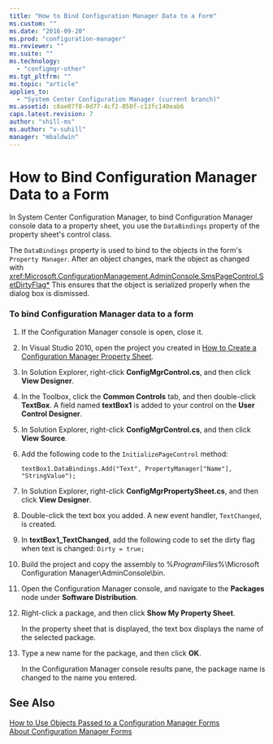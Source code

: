 ```yaml
---
title: "How to Bind Configuration Manager Data to a Form"
ms.custom: ""
ms.date: "2016-09-20"
ms.prod: "configuration-manager"
ms.reviewer: ""
ms.suite: ""
ms.technology: 
  - "configmgr-other"
ms.tgt_pltfrm: ""
ms.topic: "article"
applies_to: 
  - "System Center Configuration Manager (current branch)"
ms.assetid: c8ae07f8-0d77-4cf2-850f-c13fc140eab6
caps.latest.revision: 7
author: "shill-ms"
ms.author: "v-suhill"
manager: "mbaldwin"
---
```

# How to Bind Configuration Manager Data to a Form
In System Center Configuration Manager, to bind Configuration Manager console data to a property sheet, you use the `DataBindings` property of the property sheet's control class.  
  
 The `DataBindings` property is used to bind to the objects in the form's `Property Manager`. After an object changes, mark the object as changed with <xref:Microsoft.ConfigurationManagement.AdminConsole.SmsPageControl.SetDirtyFlag*> This ensures that the object is serialized properly when the dialog box is dismissed.  
  
### To bind Configuration Manager data to a form  
  
1.  If the Configuration Manager console is open, close it.  
  
2.  In Visual Studio 2010, open the project you created in [How to Create a Configuration Manager Property Sheet](../../../../develop/core/servers/console/how-to-create-a-configuration-manager-property-sheet.md).  
  
3.  In Solution Explorer, right-click **ConfigMgrControl.cs**, and then click **View Designer**.  
  
4.  In the Toolbox, click the **Common Controls** tab, and then double-click **TextBox**. A field named **textBox1** is added to your control on the **User Control Designer**.  
  
5.  In Solution Explorer, right-click **ConfigMgrControl.cs**, and then click **View Source**.  
  
6.  Add the following code to the `InitializePageControl` method:  
  
    ```  
    textBox1.DataBindings.Add("Text", PropertyManager["Name"], "StringValue");  
    ```  
  
7.  In Solution Explorer, right-click **ConfigMgrPropertySheet.cs**, and then click **View Designer**.  
  
8.  Double-click the text box you added. A new event handler, `TextChanged`, is created.  
  
9. In **textBox1_TextChanged**, add the following code to set the dirty flag when text is changed: `Dirty = true;`  
  
10. Build the project and copy the assembly to %*ProgramFiles*%\Microsoft Configuration Manager\AdminConsole\bin.  
  
11. Open the Configuration Manager console, and navigate to the **Packages** node under **Software Distribution**.  
  
12. Right-click a package, and then click **Show My Property Sheet**.  
  
     In the property sheet that is displayed, the text box displays the name of the selected package.  
  
13. Type a new name for the package, and then click **OK**.  
  
     In the Configuration Manager console results pane, the package name is changed to the name you entered.  
  
## See Also  
 [How to Use Objects Passed to a Configuration Manager Forms](../../../../develop/core/servers/console/how-to-use-objects-passed-to-a-configuration-manager-form.md)   
 [About Configuration Manager Forms](../../../../develop/core/servers/console/about-configuration-manager-console-forms.md)